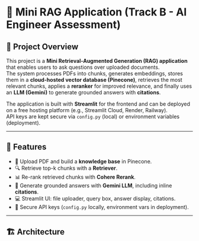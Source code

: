 # 🔎 Mini RAG Application (Track B - AI Engineer Assessment)

## 📌 Project Overview
This project is a **Mini Retrieval-Augmented Generation (RAG) application** that enables users to ask questions over uploaded documents.  
The system processes PDFs into chunks, generates embeddings, stores them in a **cloud-hosted vector database (Pinecone)**, retrieves the most relevant chunks, applies a **reranker** for improved relevance, and finally uses an **LLM (Gemini)** to generate grounded answers with **citations**.  

The application is built with **Streamlit** for the frontend and can be deployed on a free hosting platform (e.g., Streamlit Cloud, Render, Railway).  
API keys are kept secure via `config.py` (local) or environment variables (deployment).  

---

## 🚀 Features
- 📂 Upload PDF and build a **knowledge base** in Pinecone.  
- 🔍 Retrieve top-k chunks with a **Retriever**.  
- 📊 Re-rank retrieved chunks with **Cohere Rerank**.  
- 🧠 Generate grounded answers with **Gemini LLM**, including inline **citations**.  
- 💻 Streamlit UI: file uploader, query box, answer display, citations.  
- 🔐 Secure API keys (`config.py` locally, environment vars in deployment).  

---

## 🏗️ Architecture







